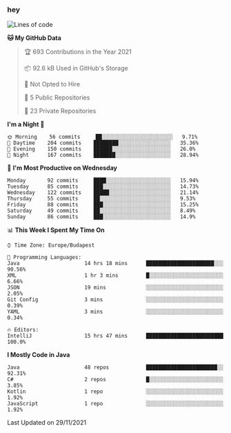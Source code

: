 ### hey

<!--START_SECTION:waka-->
![Lines of code](https://img.shields.io/badge/From%20Hello%20World%20I%27ve%20Written-470150%20lines%20of%20code-blue)

**🐱 My GitHub Data** 

> 🏆 693 Contributions in the Year 2021
 > 
> 📦 92.6 kB Used in GitHub's Storage 
 > 
> 🚫 Not Opted to Hire
 > 
> 📜 5 Public Repositories 
 > 
> 🔑 23 Private Repositories  
 > 
**I'm a Night 🦉** 

```text
🌞 Morning    56 commits     ██░░░░░░░░░░░░░░░░░░░░░░░   9.71% 
🌆 Daytime    204 commits    ████████░░░░░░░░░░░░░░░░░   35.36% 
🌃 Evening    150 commits    ██████░░░░░░░░░░░░░░░░░░░   26.0% 
🌙 Night      167 commits    ███████░░░░░░░░░░░░░░░░░░   28.94%

```
📅 **I'm Most Productive on Wednesday** 

```text
Monday       92 commits     ████░░░░░░░░░░░░░░░░░░░░░   15.94% 
Tuesday      85 commits     ███░░░░░░░░░░░░░░░░░░░░░░   14.73% 
Wednesday    122 commits    █████░░░░░░░░░░░░░░░░░░░░   21.14% 
Thursday     55 commits     ██░░░░░░░░░░░░░░░░░░░░░░░   9.53% 
Friday       88 commits     ███░░░░░░░░░░░░░░░░░░░░░░   15.25% 
Saturday     49 commits     ██░░░░░░░░░░░░░░░░░░░░░░░   8.49% 
Sunday       86 commits     ███░░░░░░░░░░░░░░░░░░░░░░   14.9%

```


📊 **This Week I Spent My Time On** 

```text
⌚︎ Time Zone: Europe/Budapest

💬 Programming Languages: 
Java                     14 hrs 18 mins      ██████████████████████░░░   90.56% 
XML                      1 hr 3 mins         █░░░░░░░░░░░░░░░░░░░░░░░░   6.66% 
JSON                     19 mins             ░░░░░░░░░░░░░░░░░░░░░░░░░   2.05% 
Git Config               3 mins              ░░░░░░░░░░░░░░░░░░░░░░░░░   0.39% 
YAML                     3 mins              ░░░░░░░░░░░░░░░░░░░░░░░░░   0.34%

🔥 Editors: 
IntelliJ                 15 hrs 47 mins      █████████████████████████   100.0%

```

**I Mostly Code in Java** 

```text
Java                     48 repos            ███████████████████████░░   92.31% 
C#                       2 repos             █░░░░░░░░░░░░░░░░░░░░░░░░   3.85% 
Kotlin                   1 repo              ░░░░░░░░░░░░░░░░░░░░░░░░░   1.92% 
JavaScript               1 repo              ░░░░░░░░░░░░░░░░░░░░░░░░░   1.92%

```



 Last Updated on 29/11/2021
<!--END_SECTION:waka-->
